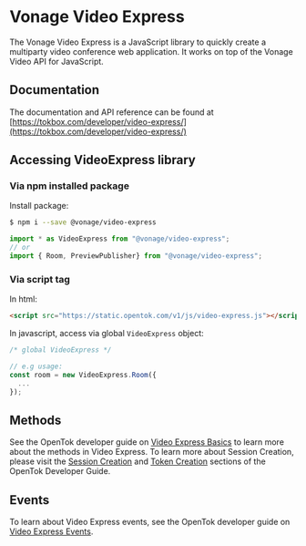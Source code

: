 # Vonage Video Express

The Vonage Video Express is a JavaScript library to quickly create a multiparty video conference web application. It works on top of the Vonage Video API for JavaScript.

## Documentation

The documentation and API reference can be found at [https://tokbox.com/developer/video-express/](https://tokbox.com/developer/video-express/)

## Accessing VideoExpress library

### Via npm installed package
Install package:
```sh
$ npm i --save @vonage/video-express
```

```js
import * as VideoExpress from "@vonage/video-express";
// or
import { Room, PreviewPublisher} from "@vonage/video-express";
```

### Via script tag

In html:
```html
<script src="https://static.opentok.com/v1/js/video-express.js"></script>

```
In javascript, access via global `VideoExpress` object:
```js
/* global VideoExpress */

// e.g usage:
const room = new VideoExpress.Room({
  ...
});
```

## Methods

See the OpenTok developer guide on [Video Express Basics](https://tokbox.com/developer/video-express/guide/#basics) to learn more about the methods in Video Express. To learn more about Session Creation, please visit the [Session Creation](https://tokbox.com/developer/guides/create-session/) and [Token Creation](https://tokbox.com/developer/guides/create-token/) sections of the OpenTok Developer Guide. 

## Events

To learn about Video Express events, see the OpenTok developer guide on [Video Express Events](https://tokbox.com/developer/video-express/guide/#events). 

